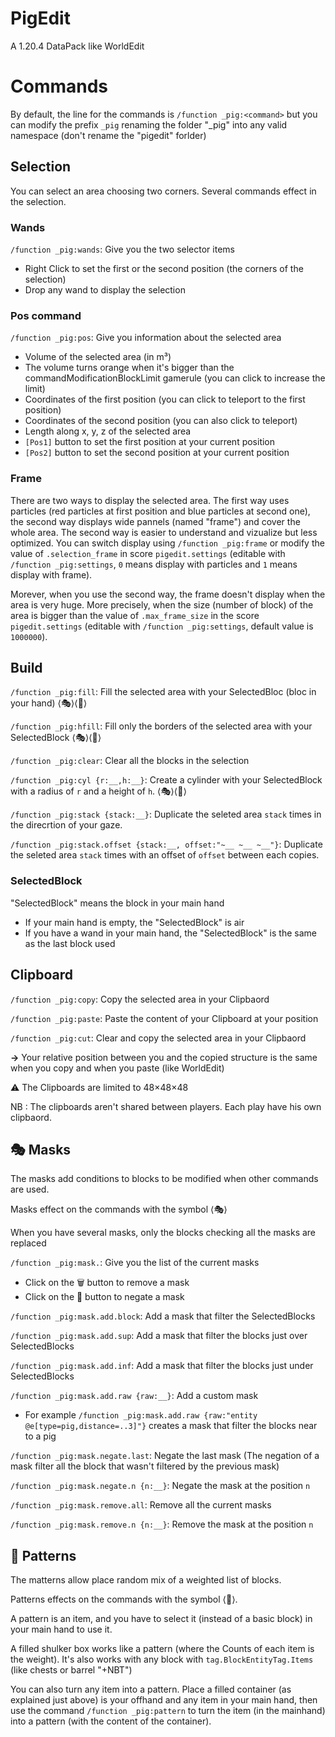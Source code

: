 # PigEdit

A 1.20.4 DataPack like WorldEdit

# Commands

By default, the line for the commands is `/function _pig:<command>` but you can modify the prefix `_pig` renaming the folder "_pig" into any valid namespace (don't rename the "pigedit" forlder)

## Selection

You can select an area choosing two corners. Several commands effect in the selection.

### Wands

`/function _pig:wands`: Give you the two selector items

* Right Click to set the first or the second position (the corners of the selection)
* Drop any wand to display the selection

### Pos command

`/function _pig:pos`: Give you information about the selected area

* Volume of the selected area (in m³)
* The volume turns orange when it's bigger than the commandModificationBlockLimit gamerule (you can click to increase the limit)
* Coordinates of the first position (you can click to teleport to the first position)
* Coordinates of the second position (you can also click to teleport)
* Length along x, y, z of the selected area
* `[Pos1]` button to set the first position at your current position
* `[Pos2]` button to set the second position at your current position

### Frame

There are two ways to display the selected area. The first way uses particles (red particles at first position and blue particles at second one), the second way displays wide pannels (named "frame") and cover the whole area. The second way is easier to understand and vizualize but less optimized. You can switch display using `/function _pig:frame` or modify the value of `.selection_frame` in score `pigedit.settings` (editable with `/function _pig:settings`, `0` means display with particles and `1` means display with frame).

Morever, when you use the second way, the frame doesn't display when the area is very huge. More precisely, when the size (number of block) of the area is bigger than the value of `.max_frame_size` in the score `pigedit.settings` (editable with `/function _pig:settings`, default value is `1000000`).

## Build

`/function _pig:fill`: Fill the selected area with your SelectedBloc (bloc in your hand)  ⟨🎭⟩⟨🎨⟩

`/function _pig:hfill`: Fill only the borders of the selected area with your SelectedBlock  ⟨🎭⟩⟨🎨⟩

`/function _pig:clear`: Clear all the blocks in the selection

`/function _pig:cyl {r:__,h:__}`: Create a cylinder with your SelectedBlock with a radius of `r` and a height of `h`.  ⟨🎭⟩⟨🎨⟩

`/function _pig:stack {stack:__}`: Duplicate the seleted area `stack` times in the direcrtion of your gaze.

`/function _pig:stack.offset {stack:__, offset:"~__ ~__ ~__"}`: Duplicate the seleted area `stack` times with an offset of `offset` between each copies.

### SelectedBlock

"SelectedBlock" means the block in your main hand

* If your main hand is empty, the "SelectedBlock" is air
* If you have a wand in your main hand, the "SelectedBlock" is the same as the last block used

## Clipboard

`/function _pig:copy`: Copy the selected area in your Clipbaord

`/function _pig:paste`: Paste the content of your Clipboard at your position

`/function _pig:cut`: Clear and copy the selected area in your Clipbaord

 **→** Your relative position between you and the copied structure is the same when you copy and when you paste (like WorldEdit)

 ⚠️ The Clipboards are limited to 48×48×48

NB : The clipboards aren't shared between players. Each play have his own clipbaord.

## 🎭 Masks

The masks add conditions to blocks to be modified when other commands are used.

Masks effect on the commands with the symbol ⟨🎭⟩

When you have several masks, only the blocks checking all the masks are replaced

`/function _pig:mask.`: Give you the list of the current masks

* Click on the 🗑️ button to remove a mask
* Click on the 🔄️ button to negate a mask

`/function _pig:mask.add.block`: Add a mask that filter the SelectedBlocks

`/function _pig:mask.add.sup`: Add a mask that filter the blocks just over SelectedBlocks

`/function _pig:mask.add.inf`: Add a mask that filter the blocks just under SelectedBlocks

`/function _pig:mask.add.raw {raw:__}`: Add a custom mask

* For example `/function _pig:mask.add.raw {raw:"entity @e[type=pig,distance=..3]"}` creates a mask that filter the blocks near to a pig

`/function _pig:mask.negate.last`: Negate the last mask (The negation of a mask filter all the block that wasn't filtered by the previous mask)

`/function _pig:mask.negate.n {n:__}`: Negate the mask at the position `n`

`/function _pig:mask.remove.all`: Remove all the current masks

`/function _pig:mask.remove.n {n:__}`: Remove the mask at the position `n`

## 🎨 Patterns

The matterns allow place random mix of a weighted list of blocks.

Patterns effects on the commands with the symbol ⟨🎨⟩.

A pattern is an item, and you have to select it (instead of a basic block) in your main hand to use it.

A filled shulker box works like a pattern (where the Counts of each item is the weight). It's also works with any block with `tag.BlockEntityTag.Items` (like chests or barrel "+NBT")

You can also turn any item into a pattern. Place a filled container (as explained just above) is your offhand and any item in your main hand, then use the command `/function _pig:pattern` to turn the item (in the mainhand) into a pattern (with the content of the container).
